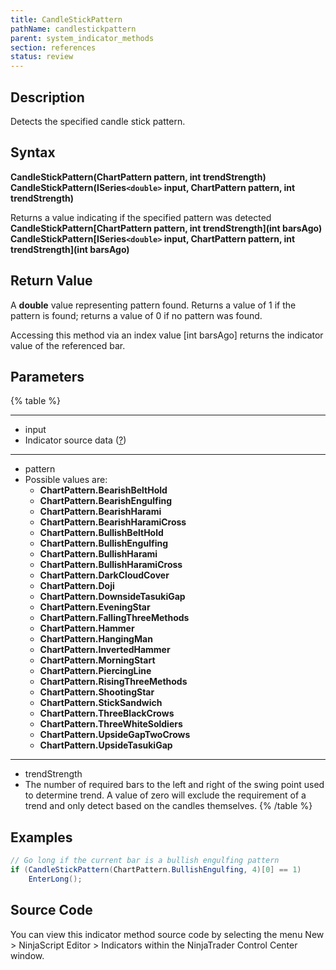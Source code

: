 ```yaml
---
title: CandleStickPattern
pathName: candlestickpattern
parent: system_indicator_methods
section: references
status: review
---
```


## Description

Detects the specified candle stick pattern.

## Syntax

**CandleStickPattern(ChartPattern pattern, int trendStrength)**  
**CandleStickPattern(ISeries`<double>` input, ChartPattern pattern, int trendStrength)**

Returns a value indicating if the specified pattern was detected  
**CandleStickPattern[ChartPattern pattern, int trendStrength](int barsAgo)**  
**CandleStickPattern[ISeries`<double>` input, ChartPattern pattern, int trendStrength](int barsAgo)**

## Return Value

A **double** value representing pattern found. Returns a value of 1 if the pattern is found; returns a value of 0 if no pattern was found.

Accessing this method via an index value [int barsAgo] returns the indicator value of the referenced bar.

## Parameters

{% table %}

---

* input
* Indicator source data ([?](valid_input_data_for_indicator.md))

---

* pattern
* Possible values are:
  * **ChartPattern.BearishBeltHold**
  * **ChartPattern.BearishEngulfing**
  * **ChartPattern.BearishHarami**
  * **ChartPattern.BearishHaramiCross**
  * **ChartPattern.BullishBeltHold**
  * **ChartPattern.BullishEngulfing**
  * **ChartPattern.BullishHarami**
  * **ChartPattern.BullishHaramiCross**
  * **ChartPattern.DarkCloudCover**
  * **ChartPattern.Doji**
  * **ChartPattern.DownsideTasukiGap**
  * **ChartPattern.EveningStar**
  * **ChartPattern.FallingThreeMethods**
  * **ChartPattern.Hammer**
  * **ChartPattern.HangingMan**
  * **ChartPattern.InvertedHammer**
  * **ChartPattern.MorningStart**
  * **ChartPattern.PiercingLine**
  * **ChartPattern.RisingThreeMethods**
  * **ChartPattern.ShootingStar**
  * **ChartPattern.StickSandwich**
  * **ChartPattern.ThreeBlackCrows**
  * **ChartPattern.ThreeWhiteSoldiers**
  * **ChartPattern.UpsideGapTwoCrows**
  * **ChartPattern.UpsideTasukiGap**

---

* trendStrength
* The number of required bars to the left and right of the swing point used to determine trend. A value of zero will exclude the requirement of a trend and only detect based on the candles themselves.
{% /table %}

## Examples

```csharp
// Go long if the current bar is a bullish engulfing pattern
if (CandleStickPattern(ChartPattern.BullishEngulfing, 4)[0] == 1)
    EnterLong();
```

## Source Code

You can view this indicator method source code by selecting the menu New > NinjaScript Editor > Indicators within the NinjaTrader Control Center window.
